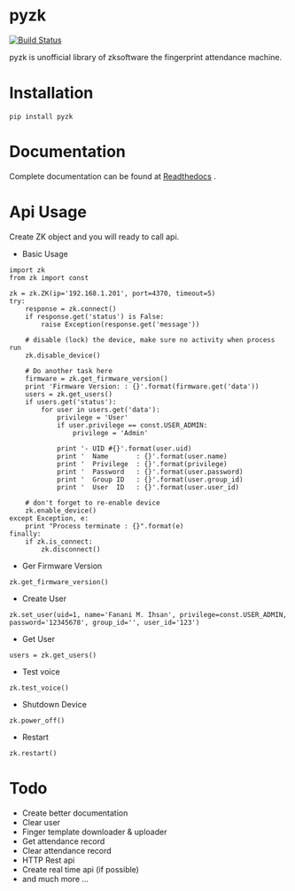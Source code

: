 # pyzk
[![Build Status](https://travis-ci.org/fananimi/pyzk.svg?branch=master)](https://travis-ci.org/fananimi/pyzk)

pyzk is unofficial library of zksoftware the fingerprint attendance machine. 

# Installation

`pip install pyzk`

# Documentation

Complete documentation can be found at [Readthedocs](http://pyzk.readthedocs.io/en/latest/ "pyzk's readthedocs") .

# Api Usage

Create ZK object and you will ready to call api.

* Basic Usage
```
import zk
from zk import const

zk = zk.ZK(ip='192.168.1.201', port=4370, timeout=5)
try:
    response = zk.connect()
    if response.get('status') is False:
        raise Exception(response.get('message'))

    # disable (lock) the device, make sure no activity when process run
    zk.disable_device()

    # Do another task here
    firmware = zk.get_firmware_version()
    print 'Firmware Version: : {}'.format(firmware.get('data'))
    users = zk.get_users()
    if users.get('status'):
        for user in users.get('data'):
            privilege = 'User'
            if user.privilege == const.USER_ADMIN:
                privilege = 'Admin'

            print '- UID #{}'.format(user.uid)
            print '  Name       : {}'.format(user.name)
            print '  Privilege  : {}'.format(privilege)
            print '  Password   : {}'.format(user.password)
            print '  Group ID   : {}'.format(user.group_id)
            print '  User  ID   : {}'.format(user.user_id)

    # don't forget to re-enable device
    zk.enable_device()
except Exception, e:
    print "Process terminate : {}".format(e)
finally:
    if zk.is_connect:
        zk.disconnect()

```

* Ger Firmware Version

```
zk.get_firmware_version()
```

* Create User

```
zk.set_user(uid=1, name='Fanani M. Ihsan', privilege=const.USER_ADMIN, password='12345678', group_id='', user_id='123')
```

* Get User

```
users = zk.get_users()
```

* Test voice

```
zk.test_voice()
```

* Shutdown Device

```
zk.power_off()
```

* Restart

```
zk.restart()
```

# Todo

* Create better documentation
* Clear user
* Finger template downloader & uploader
* Get attendance record
* Clear attendance record
* HTTP Rest api
* Create real time api (if possible)
* and much more ...